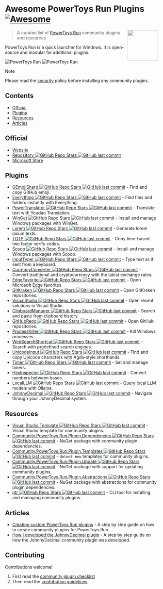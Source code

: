 # Awesome PowerToys Run Plugins [![Awesome](https://awesome.re/badge.svg)](https://awesome.re)<!-- omit in toc -->

<!--lint disable double-link-->
[<img src="https://github.com/hlaueriksson/awesome-powertoys-run-plugins/raw/main/powertoys-logo.png" align="right" width="100">](https://learn.microsoft.com/en-us/windows/powertoys/run)

> A curated list of [PowerToys Run](https://learn.microsoft.com/en-us/windows/powertoys/run) community plugins and resources
<!--lint enable double-link-->

PowerToys Run is a quick launcher for Windows. It is open-source and modular for additional plugins.

![PowerToys Run](https://github.com/hlaueriksson/awesome-powertoys-run-plugins/raw/main/launcher-dark.png)
![PowerToys Run](https://github.com/hlaueriksson/awesome-powertoys-run-plugins/raw/main/launcher-light.png)

<!--lint disable no-undefined-references-->
> [!NOTE]
> Please read the [security](security.md) policy before installing any community plugins.
<!--lint enable no-undefined-references-->

## Contents

- [Official](#official)
- [Plugins](#plugins)
- [Resources](#resources)
- [Articles](#articles)

## Official

- [Website](https://learn.microsoft.com/en-us/windows/powertoys/run)
- [Repository ![GitHub Repo Stars](https://img.shields.io/github/stars/microsoft/PowerToys) ![GitHub last commit](https://img.shields.io/github/last-commit/microsoft/PowerToys)](https://github.com/microsoft/PowerToys)
- [Microsoft Store](https://apps.microsoft.com/detail/xp89dcgq3k6vld)

## Plugins

- [GEmojiSharp ![GitHub Repo Stars](https://img.shields.io/github/stars/hlaueriksson/GEmojiSharp) ![GitHub last commit](https://img.shields.io/github/last-commit/hlaueriksson/GEmojiSharp)](https://github.com/hlaueriksson/GEmojiSharp#gemojisharppowertoysrun) - Find and copy GitHub emoji.
- [Everything ![GitHub Repo Stars](https://img.shields.io/github/stars/lin-ycv/EverythingPowerToys) ![GitHub last commit](https://img.shields.io/github/last-commit/lin-ycv/EverythingPowerToys)](https://github.com/lin-ycv/EverythingPowerToys) - Find files and folders instantly with Everything.
- [PowerTranslator ![GitHub Repo Stars](https://img.shields.io/github/stars/N0I0C0K/PowerTranslator) ![GitHub last commit](https://img.shields.io/github/last-commit/N0I0C0K/PowerTranslator)](https://github.com/N0I0C0K/PowerTranslator) - Translate text with Youdao Translation.
- [WinGet ![GitHub Repo Stars](https://img.shields.io/github/stars/bostrot/PowerToysRunPluginWinget) ![GitHub last commit](https://img.shields.io/github/last-commit/bostrot/PowerToysRunPluginWinget)](https://github.com/bostrot/PowerToysRunPluginWinget) - Install and manage Windows packages with WinGet.
- [Lorem ![GitHub Repo Stars](https://img.shields.io/github/stars/dxn-9/prun-lorem) ![GitHub last commit](https://img.shields.io/github/last-commit/dxn-9/prun-lorem)](https://github.com/dxn-9/prun-lorem) - Generate lorem ipsum texts.
- [TOTP ![GitHub Repo Stars](https://img.shields.io/github/stars/KawaiiZapic/PowertoysRunTOTP) ![GitHub last commit](https://img.shields.io/github/last-commit/KawaiiZapic/PowertoysRunTOTP)](https://github.com/KawaiiZapic/PowertoysRunTOTP) - Copy time-based two factor verify codes.
- [Scoop ![GitHub Repo Stars](https://img.shields.io/github/stars/Quriz/PowerToysRunScoop) ![GitHub last commit](https://img.shields.io/github/last-commit/Quriz/PowerToysRunScoop)](https://github.com/Quriz/PowerToysRunScoop) - Install and manage Windows packages with Scoop.
- [InputTyper ![GitHub Repo Stars](https://img.shields.io/github/stars/CoreyHayward/PowerToys-Run-InputTyper) ![GitHub last commit](https://img.shields.io/github/last-commit/CoreyHayward/PowerToys-Run-InputTyper)](https://github.com/CoreyHayward/PowerToys-Run-InputTyper) - Type text as if sent from a keyboard.
- [CurrencyConverter ![GitHub Repo Stars](https://img.shields.io/github/stars/Advaith3600/PowerToys-Run-Currency-Converter) ![GitHub last commit](https://img.shields.io/github/last-commit/Advaith3600/PowerToys-Run-Currency-Converter)](https://github.com/Advaith3600/PowerToys-Run-Currency-Converter) - Convert traditional and cryptocurrency with the latest exchange rates.
- [EdgeFavorite ![GitHub Repo Stars](https://img.shields.io/github/stars/davidegiacometti/PowerToys-Run-EdgeFavorite) ![GitHub last commit](https://img.shields.io/github/last-commit/davidegiacometti/PowerToys-Run-EdgeFavorite)](https://github.com/davidegiacometti/PowerToys-Run-EdgeFavorite) - Open Microsoft Edge favorites.
- [GitKraken ![GitHub Repo Stars](https://img.shields.io/github/stars/davidegiacometti/PowerToys-Run-GitKraken) ![GitHub last commit](https://img.shields.io/github/last-commit/davidegiacometti/PowerToys-Run-GitKraken)](https://github.com/davidegiacometti/PowerToys-Run-GitKraken) - Open GitKraken repositories.
- [VisualStudio ![GitHub Repo Stars](https://img.shields.io/github/stars/davidegiacometti/PowerToys-Run-VisualStudio) ![GitHub last commit](https://img.shields.io/github/last-commit/davidegiacometti/PowerToys-Run-VisualStudio)](https://github.com/davidegiacometti/PowerToys-Run-VisualStudio) - Open recent solutions in Visual Studio.
- [ClipboardManager ![GitHub Repo Stars](https://img.shields.io/github/stars/CoreyHayward/PowerToys-Run-ClipboardManager) ![GitHub last commit](https://img.shields.io/github/last-commit/CoreyHayward/PowerToys-Run-ClipboardManager)](https://github.com/CoreyHayward/PowerToys-Run-ClipboardManager) - Search and paste from clipboard history.
- [GitHubRepo ![GitHub Repo Stars](https://img.shields.io/github/stars/8LWXpg/PowerToysRun-GitHubRepo) ![GitHub last commit](https://img.shields.io/github/last-commit/8LWXpg/PowerToysRun-GitHubRepo)](https://github.com/8LWXpg/PowerToysRun-GitHubRepo) - Open GitHub repositories.
- [ProcessKiller ![GitHub Repo Stars](https://img.shields.io/github/stars/8LWXpg/PowerToysRun-ProcessKiller) ![GitHub last commit](https://img.shields.io/github/last-commit/8LWXpg/PowerToysRun-ProcessKiller)](https://github.com/8LWXpg/PowerToysRun-ProcessKiller) - Kill Windows processes.
- [WebSearchShortcut ![GitHub Repo Stars](https://img.shields.io/github/stars/Daydreamer-riri/PowerToys-Run-WebSearchShortcut) ![GitHub last commit](https://img.shields.io/github/last-commit/Daydreamer-riri/PowerToys-Run-WebSearchShortcut)](https://github.com/Daydreamer-riri/PowerToys-Run-WebSearchShortcut) - Search with predefined search engines.
- [UnicodeInput ![GitHub Repo Stars](https://img.shields.io/github/stars/nathancartlidge/powertoys-run-unicode) ![GitHub last commit](https://img.shields.io/github/last-commit/nathancartlidge/powertoys-run-unicode)](https://github.com/nathancartlidge/powertoys-run-unicode) - Find and copy Unicode characters with Agda-style shorthands.
- [Timer ![GitHub Repo Stars](https://img.shields.io/github/stars/CoreyHayward/PowerToys-Run-Timer) ![GitHub last commit](https://img.shields.io/github/last-commit/CoreyHayward/PowerToys-Run-Timer)](https://github.com/CoreyHayward/PowerToys-Run-Timer) - Set and manage timers.
- [HexInspector ![GitHub Repo Stars](https://img.shields.io/github/stars/NaroZeol/PowerHexInspector) ![GitHub last commit](https://img.shields.io/github/last-commit/NaroZeol/PowerHexInspector)](https://github.com/NaroZeol/PowerHexInspector) - Convert numbers between bases.
- [LocalLLM ![GitHub Repo Stars](https://img.shields.io/github/stars/Darkdriller/PowerToys-Run-LocalLLm) ![GitHub last commit](https://img.shields.io/github/last-commit/Darkdriller/PowerToys-Run-LocalLLm)](https://github.com/Darkdriller/PowerToys-Run-LocalLLm) - Query local LLM models with Ollama.
- [JohnnyDecimal ![GitHub Repo Stars](https://img.shields.io/github/stars/seguri/PowerToys-Run-JohnnyDecimal) ![GitHub last commit](https://img.shields.io/github/last-commit/seguri/PowerToys-Run-JohnnyDecimal)](https://github.com/seguri/PowerToys-Run-JohnnyDecimal) - Navigate through your JohnnyDecimal system.

## Resources

- [Visual Studio Template ![GitHub Repo Stars](https://img.shields.io/github/stars/8LWXpg/PowerToysRun-PluginTemplate) ![GitHub last commit](https://img.shields.io/github/last-commit/8LWXpg/PowerToysRun-PluginTemplate)](https://github.com/8LWXpg/PowerToysRun-PluginTemplate) - Visual Studio template for community plugins.
- [Community.PowerToys.Run.Plugin.Dependencies ![GitHub Repo Stars](https://img.shields.io/github/stars/hlaueriksson/Community.PowerToys.Run.Plugin.Dependencies) ![GitHub last commit](https://img.shields.io/github/last-commit/hlaueriksson/Community.PowerToys.Run.Plugin.Dependencies)](https://github.com/hlaueriksson/Community.PowerToys.Run.Plugin.Dependencies) - NuGet package with community plugin dependencies.
- [Community.PowerToys.Run.Plugin.Templates ![GitHub Repo Stars](https://img.shields.io/github/stars/hlaueriksson/Community.PowerToys.Run.Plugin.Templates) ![GitHub last commit](https://img.shields.io/github/last-commit/hlaueriksson/Community.PowerToys.Run.Plugin.Templates)](https://github.com/hlaueriksson/Community.PowerToys.Run.Plugin.Templates) - `dotnet new` templates for community plugins.
- [Community.PowerToys.Run.Plugin.Update ![GitHub Repo Stars](https://img.shields.io/github/stars/hlaueriksson/Community.PowerToys.Run.Plugin.Update) ![GitHub last commit](https://img.shields.io/github/last-commit/hlaueriksson/Community.PowerToys.Run.Plugin.Update)](https://github.com/hlaueriksson/Community.PowerToys.Run.Plugin.Update) - NuGet package with support for updating community plugins.
- [Community.PowerToys.Run.Plugin.Abstractions ![GitHub Repo Stars](https://img.shields.io/github/stars/hlaueriksson/Community.PowerToys.Run.Plugin.Abstractions) ![GitHub last commit](https://img.shields.io/github/last-commit/hlaueriksson/Community.PowerToys.Run.Plugin.Abstractions)](https://github.com/hlaueriksson/Community.PowerToys.Run.Plugin.Abstractions) - NuGet package with abstractions for community plugin dependencies.
- [ptr ![GitHub Repo Stars](https://img.shields.io/github/stars/8LWXpg/ptr) ![GitHub last commit](https://img.shields.io/github/last-commit/8LWXpg/ptr)](https://github.com/8LWXpg/ptr) - CLI tool for installing and managing community plugins.

## Articles

- [Creating custom PowerToys Run plugins](https://conductofcode.io/post/creating-custom-powertoys-run-plugins/) - A step by step guide on how to create community plugins for PowerToys Run.
- [How I developed the JohnnyDecimal plugin](https://blog.seguri.dev/posts/powertoys-run-johnnydecimal/) - A step by step guide on how the JohnnyDecimal community plugin was developed.

## Contributing

Contributions welcome!

1. First read the [community plugin checklist](checklist.md)
2. Then read the [contribution guidelines](contributing.md)

<!--
npx awesome-lint https://github.com/hlaueriksson/awesome-powertoys-run-plugins
-->
